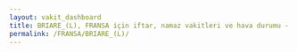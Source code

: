```yaml
---
layout: vakit_dashboard
title: BRIARE_(L), FRANSA için iftar, namaz vakitleri ve hava durumu - ilçe/eyalet seç
permalink: /FRANSA/BRIARE_(L)/
---
```


<script type="text/javascript">
  var GLOBAL_COUNTRY = 'FRANSA';
  var GLOBAL_CITY = 'BRIARE_(L)';
  var GLOBAL_STATE = '';
  var lat = 72;
  var lon = 21;
</script>
